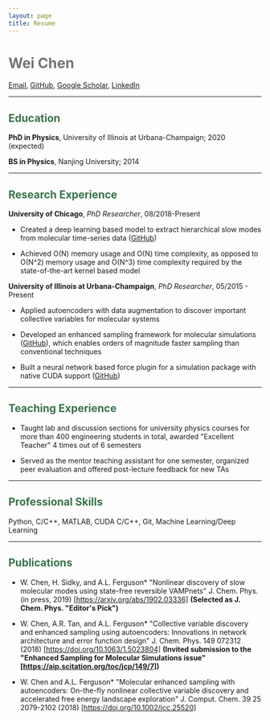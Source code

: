 ```yaml
---
layout: page
title: Resume
---
```


<span style="color: #757575">Wei Chen</span>
============

[Email](mailto:weichen9@illinois.edu), [GitHub](https://github.com/weiHelloWorld), [Google Scholar](https://scholar.google.com/citations?user=L9tBHCUAAAAJ&hl=en), [LinkedIn](https://www.linkedin.com/in/wei-chen-41211a8a/)

--------

## <span style="color: #397249">Education</span>


**PhD in Physics**, University of Illinois at Urbana-Champaign; 2020 (expected)

**BS in Physics**, Nanjing University; 2014

--------
## <span style="color: #397249"> Research Experience </span>


**University of Chicago**, *PhD Researcher*, 08/2018-Present

- Created a deep learning based model to extract hierarchical slow modes from molecular time-series data ([GitHub](https://github.com/hsidky/srv))

- Achieved O(N) memory usage and O(N) time complexity, as opposed to O(N^2) memory usage and O(N^3) time complexity required by the state-of-the-art kernel based model

**University of Illinois at Urbana-Champaign**, *PhD Researcher*, 05/2015 - Present

- Applied autoencoders with data augmentation to discover important collective variables for molecular systems

- Developed an enhanced sampling framework for molecular simulations  ([GitHub](https://github.com/weiHelloWorld/accelerated_sampling_with_autoencoder)), which enables orders of magnitude faster sampling than conventional techniques

- Built a neural network based force plugin for a simulation package with native CUDA support ([GitHub](https://github.com/weiHelloWorld/ANN_Force))

--------
## <span style="color: #397249">Teaching Experience</span>


- Taught lab and discussion sections for university physics courses for more than 400 engineering students in total, awarded "Excellent Teacher" 4 times out of 6 semesters

- Served as the mentor teaching assistant for one semester, organized peer evaluation and offered post-lecture feedback for new TAs

--------
## <span style="color: #397249">Professional Skills</span>

Python, C/C++, MATLAB, CUDA C/C++, Git, Machine Learning/Deep Learning

--------
## <span style="color: #397249">Publications </span>

- W. Chen, H. Sidky, and A.L. Ferguson* "Nonlinear discovery of slow molecular modes using state-free reversible VAMPnets" J. Chem. Phys. (in press, 2019) [https://arxiv.org/abs/1902.03336] **(Selected as J. Chem. Phys. "Editor's Pick")**

- W. Chen, A.R. Tan, and A.L. Ferguson* "Collective variable discovery and enhanced sampling using autoencoders: Innovations in network architecture and error function design" J. Chem. Phys. 149 072312 (2018) [https://doi.org/10.1063/1.5023804] **(Invited submission to the "Enhanced Sampling for Molecular Simulations issue" [https://aip.scitation.org/toc/jcp/149/7])**

- W. Chen and A.L. Ferguson* "Molecular enhanced sampling with autoencoders: On-the-fly nonlinear collective variable discovery and accelerated free energy landscape exploration" J. Comput. Chem. 39 25 2079-2102 (2018) [https://doi.org/10.1002/jcc.25520]
